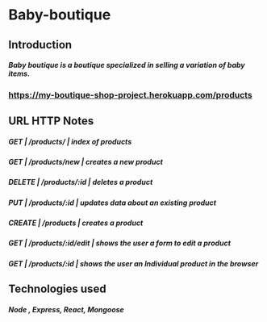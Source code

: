 # Baby-boutique

## Introduction
##### Baby boutique is a boutique specialized in selling a variation of baby items.

### https://my-boutique-shop-project.herokuapp.com/products

## URL	        HTTP          	Notes
##### GET    |   /products/	  | index	of products
##### GET    |   /products/new |	creates a new product
##### DELETE |   /products/:id	| deletes a product
##### PUT    |   /products/:id	| updates data about an existing product
##### CREATE |   /products	    | creates a product
##### GET    |   /products/:id/edit | shows the user a form to edit a product
##### GET    |   /products/:id	|	shows the user an Individual product in the browser

## Technologies used
##### Node , Express, React, Mongoose 
